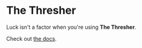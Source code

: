 # The Thresher

Luck isn't a factor when you're using **The Thresher**.

Check out [the docs](http://davidwhogg.github.com/TheThresher).
